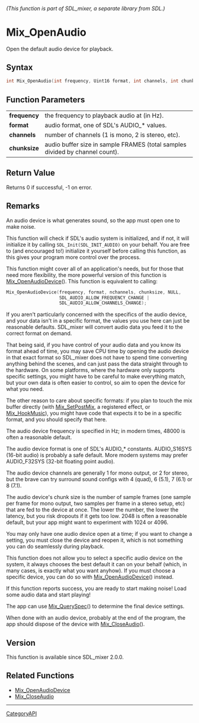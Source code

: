###### (This function is part of SDL_mixer, a separate library from SDL.)
# Mix_OpenAudio

Open the default audio device for playback.

## Syntax

```c
int Mix_OpenAudio(int frequency, Uint16 format, int channels, int chunksize);

```

## Function Parameters

|                   |                                                                              |
| ----------------- | ---------------------------------------------------------------------------- |
| **frequency**     | the frequency to playback audio at (in Hz).                                  |
| **format**        | audio format, one of SDL's AUDIO_* values.                                   |
| **channels**      | number of channels (1 is mono, 2 is stereo, etc).                            |
| **chunksize**     | audio buffer size in sample FRAMES (total samples divided by channel count). |

## Return Value

Returns 0 if successful, -1 on error.

## Remarks

An audio device is what generates sound, so the app must open one to make
noise.

This function will check if SDL's audio system is initialized, and if not,
it will initialize it by calling `SDL_Init(SDL_INIT_AUDIO)` on your behalf.
You are free to (and encouraged to!) initialize it yourself before calling
this function, as this gives your program more control over the process.

This function might cover all of an application's needs, but for those that
need more flexibility, the more powerful version of this function is
[Mix_OpenAudioDevice](Mix_OpenAudioDevice.md)(). This function is equivalent
to calling:

```c
Mix_OpenAudioDevice(frequency, format, nchannels, chunksize, NULL,
                    SDL_AUDIO_ALLOW_FREQUENCY_CHANGE |
                    SDL_AUDIO_ALLOW_CHANNELS_CHANGE);
```

If you aren't particularly concerned with the specifics of the audio
device, and your data isn't in a specific format, the values you use here
can just be reasonable defaults. SDL_mixer will convert audio data you feed
it to the correct format on demand.

That being said, if you have control of your audio data and you know its
format ahead of time, you may save CPU time by opening the audio device in
that exact format so SDL_mixer does not have to spend time converting
anything behind the scenes, and can just pass the data straight through to
the hardware. On some platforms, where the hardware only supports specific
settings, you might have to be careful to make everything match, but your
own data is often easier to control, so aim to open the device for what you
need.

The other reason to care about specific formats: if you plan to touch the
mix buffer directly (with [Mix_SetPostMix](Mix_SetPostMix.md), a registered
effect, or [Mix_HookMusic](Mix_HookMusic.md)), you might have code that
expects it to be in a specific format, and you should specify that here.

The audio device frequency is specified in Hz; in modern times, 48000 is
often a reasonable default.

The audio device format is one of SDL's AUDIO_* constants. AUDIO_S16SYS
(16-bit audio) is probably a safe default. More modern systems may prefer
AUDIO_F32SYS (32-bit floating point audio).

The audio device channels are generally 1 for mono output, or 2 for stereo,
but the brave can try surround sound configs with 4 (quad), 6 (5.1), 7
(6.1) or 8 (7.1).

The audio device's chunk size is the number of sample frames (one sample
per frame for mono output, two samples per frame in a stereo setup, etc)
that are fed to the device at once. The lower the number, the lower the
latency, but you risk dropouts if it gets too low. 2048 is often a
reasonable default, but your app might want to experiment with 1024 or
4096.

You may only have one audio device open at a time; if you want to change a
setting, you must close the device and reopen it, which is not something
you can do seamlessly during playback.

This function does not allow you to select a specific audio device on the
system, it always chooses the best default it can on your behalf (which, in
many cases, is exactly what you want anyhow). If you must choose a specific
device, you can do so with [Mix_OpenAudioDevice](Mix_OpenAudioDevice.md)()
instead.

If this function reports success, you are ready to start making noise! Load
some audio data and start playing!

The app can use [Mix_QuerySpec](Mix_QuerySpec.md)() to determine the final
device settings.

When done with an audio device, probably at the end of the program, the app
should dispose of the device with [Mix_CloseAudio](Mix_CloseAudio.md)().

## Version

This function is available since SDL_mixer 2.0.0.

## Related Functions

* [Mix_OpenAudioDevice](Mix_OpenAudioDevice.md)
* [Mix_CloseAudio](Mix_CloseAudio.md)

----
[CategoryAPI](CategoryAPI.md)
